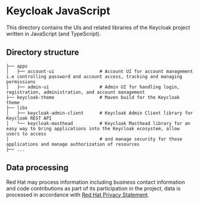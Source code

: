 # Keycloak JavaScript

This directory contains the UIs and related libraries of the Keycloak project written in JavaScript (and TypeScript).

## Directory structure

    ├── apps
    │   ├── account-ui                 # Account UI for account management i.e controlling password and account access, tracking and managing permissions
    │   ├── admin-ui                   # Admin UI for handling login, registration, administration, and account management
    ├── keycloak-theme                 # Maven build for the Keycloak theme
    ├── libs
    │   ├── keycloak-admin-client      # Keycloak Admin Client library for Keycloak REST API
    │   └── keycloak-masthead          # Keycloak Masthead library for an easy way to bring applications into the Keycloak ecosystem, allow users to access
    │                                  # and manage security for those applications and manage authorization of resources
    ├── ...

## Data processing

Red Hat may process information including business contact information and code contributions as part of its participation in the project, data is processed in accordance with [Red Hat Privacy Statement](https://www.redhat.com/en/about/privacy-policy).
